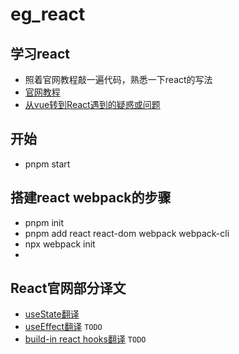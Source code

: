 # eg_react
## 学习react
- 照着官网教程敲一遍代码，熟悉一下react的写法
- [官网教程](https://react.dev/learn/tutorial-tic-tac-toe)
- [从vue转到React遇到的疑惑或问题](./doc/index.md)

## 开始
- pnpm start

## 搭建react webpack的步骤
- pnpm init
- pnpm add react react-dom webpack webpack-cli
- npx webpack init
- 

## React官网部分译文
- [useState翻译](/translate/useState.md)
- [useEffect翻译](/translate/useEffect.md) `TODO`
- [build-in react hooks翻译](/translate/builtInReactHooks.md) `TODO`
